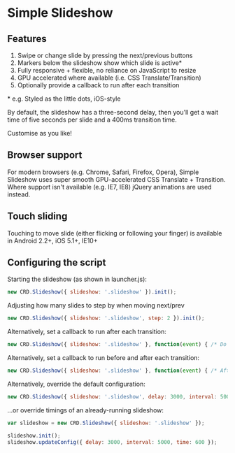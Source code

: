 Simple Slideshow
================

Features
--------

1. Swipe or change slide by pressing the next/previous buttons
2. Markers below the slideshow show which slide is active\*
3. Fully responsive + flexible, no reliance on JavaScript to resize
4. GPU accelerated where available (i.e. CSS Translate/Transition)
5. Optionally provide a callback to run after each transition

\* e.g. Styled as the little dots, iOS-style

By default, the slideshow has a three-second delay, then you'll get
a wait time of five seconds per slide and a 400ms transition time.

Customise as you like!


Browser support
---------------

For modern browsers (e.g. Chrome, Safari, Firefox, Opera), Simple Slideshow uses super smooth GPU-accelerated CSS Translate + Transition.
Where support isn't available (e.g. IE7, IE8) jQuery animations are used instead.


Touch sliding
-------------

Touching to move slide (either flicking or following your finger) is available in Android 2.2+, iOS 5.1+, IE10+


Configuring the script
----------------------

Starting the slideshow (as shown in launcher.js):

``` js
new CRD.Slideshow({ slideshow: '.slideshow' }).init();
```

Adjusting how many slides to step by when moving next/prev
``` js
new CRD.Slideshow({ slideshow: '.slideshow', step: 2 }).init();
```

Alternatively, set a callback to run after each transition:

``` js
new CRD.Slideshow({ slideshow: '.slideshow' }, function(event) { /* Do something */ }).init();
```

Alternatively, set a callback to run before and after each transition:

``` js
new CRD.Slideshow({ slideshow: '.slideshow' }, function(event) { /* After transition */ }, function(event) { /* Before transition */ }).init();
```

Alternatively, override the default configuration:

``` js
new CRD.Slideshow({ slideshow: '.slideshow', delay: 3000, interval: 5000, time: 600, canLoop: true, isManual: false }).init();
```

…or override timings of an already-running slideshow:

``` js
var slideshow = new CRD.Slideshow({ slideshow: '.slideshow' });

slideshow.init();
slideshow.updateConfig({ delay: 3000, interval: 5000, time: 600 });
```
